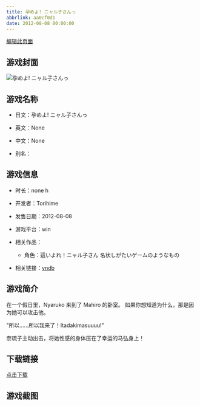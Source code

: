 ```yaml
---
title: 孕めよ! ニャル子さんっ
abbrlink: aa0cf0d1
date: 2012-08-08 00:00:00
---
```

[编辑此页面](https://github.com/ACG-3/ADV3-source/blob/main/source/_posts/games/%E5%AD%95%E3%82%81%E3%82%88%21%20%E3%83%8B%E3%83%A3%E3%83%AB%E5%AD%90%E3%81%95%E3%82%93%E3%81%A3.md)

## 游戏封面

![孕めよ! ニャル子さんっ](https://pan.timero.xyz/d/onedrive/img_lib_001/%E5%AD%95%E3%82%81%E3%82%88!%20%E3%83%8B%E3%83%A3%E3%83%AB%E5%AD%90%E3%81%95%E3%82%93%E3%81%A3_cover.avif)


## 游戏名称

- 日文：孕めよ! ニャル子さんっ
- 英文：None
- 中文：None

- 别名：


## 游戏信息

- 时长：none h
- 开发者：Torihime
- 发售日期：2012-08-08
- 游戏平台：win
- 相关作品：
   - 角色：這いよれ！ニャル子さん 名状しがたいゲームのようなもの

- 相关链接：[vndb](https://vndb.org/v12326)


## 游戏简介

在一个假日里，Nyaruko 来到了 Mahiro 的卧室。
如果你想知道为什么，那是因为她可以攻击他。

"所以......所以我来了！Itadakimasuuuu!"

奈琉子主动出击，将她性感的身体压在了幸运的马弘身上！




## 下载链接

[点击下载](https://pan.timero.xyz/onedrive/adv_lib_001/%E5%AD%95%E3%82%81%E3%82%88%21%20%E3%83%8B%E3%83%A3%E3%83%AB%E5%AD%90%E3%81%95%E3%82%93%E3%81%A3)


## 游戏截图


